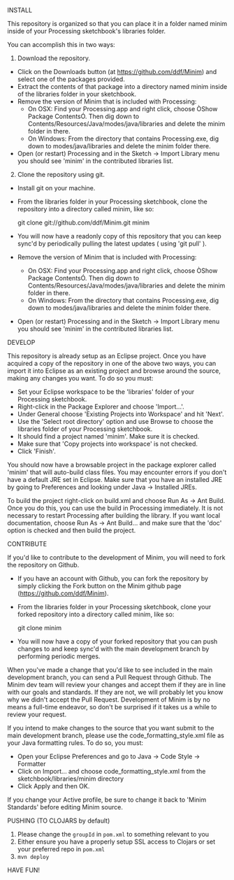 INSTALL

This repository is organized so that you can place it in a folder named minim inside of your Processing sketchbook's libraries folder.

You can accomplish this in two ways:

1) Download the repository.

* Click on the Downloads button (at https://github.com/ddf/Minim) and select one of the packages provided.
* Extract the contents of that package into a directory named minim inside of the libraries folder in your sketchbook.
* Remove the version of Minim that is included with Processing:
  - On OSX: Find your Processing.app and right click, choose ÒShow Package ContentsÓ. Then dig down to Contents/Resources/Java/modes/java/libraries and delete the minim folder in there.
  - On Windows: From the directory that contains Processing.exe, dig down to modes/java/libraries and delete the minim folder there. 
* Open (or restart) Processing and in the Sketch -> Import Library menu you should see 'minim' in the contributed libraries list. 

2) Clone the repository using git.

* Install git on your machine.
* From the libraries folder in your Processing sketchbook, clone the repository into a directory called minim, like so:

	git clone git://github.com/ddf/Minim.git minim

* You will now have a readonly copy of this repository that you can keep sync'd by periodically pulling the latest updates ( using 'git pull' ).
* Remove the version of Minim that is included with Processing:
  - On OSX: Find your Processing.app and right click, choose ÒShow Package ContentsÓ. Then dig down to Contents/Resources/Java/modes/java/libraries and delete the minim folder in there.
  - On Windows: From the directory that contains Processing.exe, dig down to modes/java/libraries and delete the minim folder there.
* Open (or restart) Processing and in the Sketch -> Import Library menu you should see 'minim' in the contributed libraries list. 

DEVELOP

This repository is already setup as an Eclipse project. Once you have acquired a copy of the repository in one of the above two ways, you can import it into Eclipse as an existing project and browse around the source, making any changes you want. To do so you must:

* Set your Eclipse workspace to be the 'libraries' folder of your Processing sketchbook.
* Right-click in the Package Explorer and choose 'Import...'.
* Under General choose 'Existing Projects into Workspace' and hit 'Next'.
* Use the 'Select root directory' option and use Browse to choose the libraries folder of your Processing sketchbook.
* It should find a project named 'minim'. Make sure it is checked.
* Make sure that 'Copy projects into workspace' is not checked.
* Click 'Finish'.

You should now have a browsable project in the package explorer called 'minim' that will auto-build class files. You may encounter errors if you don't have a default JRE set in Eclipse. Make sure that you have an installed JRE by going to Preferences and looking under Java -> Installed JREs.

To build the project right-click on build.xml and choose Run As -> Ant Build. 
Once you do this, you can use the build in Processing immediately. 
It is not necessary to restart Processing after building the library.
If you want local documentation, choose Run As -> Ant Build... and make sure that the 'doc' option is checked and then build the project.

CONTRIBUTE

If you'd like to contribute to the development of Minim, you will need to fork the repository on Github.

* If you have an account with Github, you can fork the repository by simply clicking the Fork button on the Minim github page (https://github.com/ddf/Minim).
* From the libraries folder in your Processing sketchbook, clone your forked repository into a directory called minim, like so:

	git clone <the ssh link to your github fork> minim

* You will now have a copy of your forked repository that you can push changes to and keep sync'd with the main development branch by performing periodic merges.

When you've made a change that you'd like to see included in the main development branch, you can send a Pull Request through Github. The Minim dev team will review your changes and accept them if they are in line with our goals and standards. If they are not, we will probably let you know why we didn't accept the Pull Request. Development of Minim is by no means a full-time endeavor, so don't be surprised if it takes us a while to review your request.

If you intend to make changes to the source that you want submit to the main development branch, please use the code_formatting_style.xml file as your Java formatting rules. To do so, you must:

* Open your Eclipse Preferences and go to Java -> Code Style -> Formatter
* Click on Import... and choose code_formatting_style.xml from the sketchbook/libraries/minim directory
* Click Apply and then OK.

If you change your Active profile, be sure to change it back to 'Minim Standards' before editing Minim source.

PUSHING (TO CLOJARS by default)

1) Please change the `groupId` in `pom.xml` to something relevant to you
2) Either ensure you have a properly setup SSL access to Clojars or set your preferred repo in `pom.xml`
3) `mvn deploy`

HAVE FUN!
